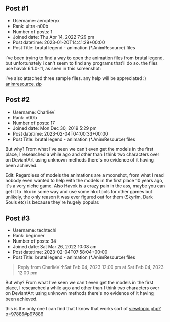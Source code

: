 ## Post #1
- Username: aeropteryx
- Rank: ultra-n00b
- Number of posts: 1
- Joined date: Thu Apr 14, 2022 7:29 pm
- Post datetime: 2023-01-20T14:41:29+00:00
- Post Title: brutal legend - animation (*.AnimResource) files

i've been trying to find a way to open the animation files from brutal legend, but unfortunately i can't seem to find any programs that'll do so.
the files use havok 6.1.0-r1, as seen in this screenshot:


i've also attached three sample files. any help will be appreciated :)
[animresource.zip](https://xentaxbackup.github.io/file/23325_animresource.zip)
## Post #2
- Username: CharlieV
- Rank: n00b
- Number of posts: 17
- Joined date: Mon Dec 30, 2019 5:29 pm
- Post datetime: 2023-02-04T04:00:33+00:00
- Post Title: brutal legend - animation (*.AnimResource) files

But why? From what I've seen we can't even get the models in the first place, I researched a while ago and other than I think two characters over on DeviantArt using unknown methods there's no evidence of it having been achieved.

Edit: Regardless of models the animations are a moonshot, from what I read nobody even wanted to help with the models in the first place 10 years ago, it's a very niche game. Also Havok is a crazy pain in the ass, maybe you can get it to .hkx in some way and use some hkx tools for other games but unlikely, the only reason it was ever figured out for them (Skyrim, Dark Souls etc) is because they're hugely popular.
## Post #3
- Username: techtechi
- Rank: beginner
- Number of posts: 34
- Joined date: Sat Mar 26, 2022 10:08 am
- Post datetime: 2023-02-04T07:58:04+00:00
- Post Title: brutal legend - animation (*.AnimResource) files

> Reply from CharlieV ↑Sat Feb 04, 2023 12:00 pm at Sat Feb 04, 2023 12:00 pm
>
> 
But why? From what I've seen we can't even get the models in the first place, I researched a while ago and other than I think two characters over on DeviantArt using unknown methods there's no evidence of it having been achieved.

this is the only one I can find that I know that works sort of [viewtopic.php?p=97886#p97886](https://forum.xentax.com/viewtopic.php?p=97886#p97886)
